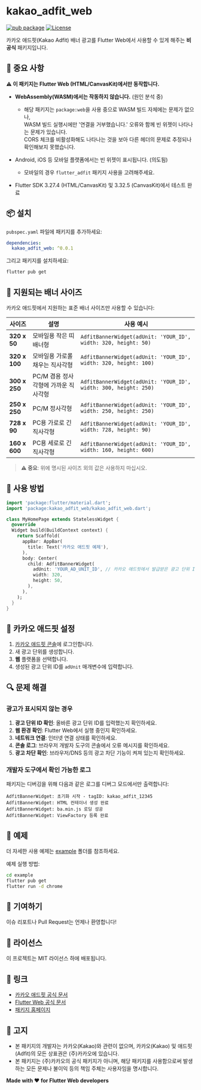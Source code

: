 <!--
This README describes the package. If you publish this package to pub.dev,
this README's contents appear on the landing page for your package.

For information about how to write a good package README, see the guide for
[writing package pages](https://dart.dev/tools/pub/writing-package-pages).

For general information about developing packages, see the Dart guide for
[creating packages](https://dart.dev/guides/libraries/create-packages)
and the Flutter guide for
[developing packages and plugins](https://flutter.dev/to/develop-packages).
-->

# kakao_adfit_web

[![pub package](https://img.shields.io/pub/v/kakao_adfit_web.svg)](https://pub.dev/packages/kakao_adfit_web)
[![License](https://img.shields.io/badge/license-MIT-blue.svg)](LICENSE)

카카오 애드핏(Kakao Adfit) 배너 광고를 Flutter Web에서 사용할 수 있게 해주는 **비공식** 패키지입니다.

## 🚨 중요 사항

**⚠️ 이 패키지는 Flutter Web (HTML/CanvasKit)에서만 동작합니다.**
- **WebAssembly(WASM)에서는 작동하지 않습니다.** (원인 분석 중)

  - 해당 패키지는 `package:web`을 사용 중으로 WASM 빌드 자체에는 문제가 없으나,<br> WASM 빌드 실행시에만 '연결을 거부했습니다.' 오류와 함께 빈 위젯이 나타나는 문제가 있습니다.<br> CORS 체크를 비활성화해도 나타나는 것을 보아 다른 헤더의 문제로 추정되나 확인해보지 못했습니다. 

- Android, iOS 등 모바일 플랫폼에서는 빈 위젯이 표시됩니다. (의도됨)

  - 모바일의 경우 `flutter_adfit` 패키지 사용을 고려해주세요.

- Flutter SDK 3.27.4 (HTML/CanvasKit) 및 3.32.5 (CanvasKit)에서 테스트 완료

## 📦 설치

`pubspec.yaml` 파일에 패키지를 추가하세요:

```yaml
dependencies:
  kakao_adfit_web: ^0.0.1
```

그리고 패키지를 설치하세요:

```bash
flutter pub get
```

## 📐 지원되는 배너 사이즈

카카오 애드핏에서 지원하는 표준 배너 사이즈만 사용할 수 있습니다:

| 사이즈 | 설명 | 사용 예시 |
|-------|------|-----------|
| **320 x 50** | 모바일용 작은 띠배너형 | `AdfitBannerWidget(adUnit: 'YOUR_ID', width: 320, height: 50)` |
| **320 x 100** | 모바일용 가로롤 채우는 직사각형 | `AdfitBannerWidget(adUnit: 'YOUR_ID', width: 320, height: 100)` |
| **300 x 250** | PC/M 겸용 정사각형에 가까운 직사각형 | `AdfitBannerWidget(adUnit: 'YOUR_ID', width: 300, height: 250)` |
| **250 x 250** | PC/M 정사각형 | `AdfitBannerWidget(adUnit: 'YOUR_ID', width: 250, height: 250)` |
| **728 x 90** | PC용 가로로 긴 직사각형 | `AdfitBannerWidget(adUnit: 'YOUR_ID', width: 728, height: 90)` |
| **160 x 600** | PC용 세로로 긴 직사각형 | `AdfitBannerWidget(adUnit: 'YOUR_ID', width: 160, height: 600)` |

> **⚠️ 중요**: 위에 명시된 사이즈 외의 값은 사용하지 마십시오.

## 🚀 사용 방법

```dart
import 'package:flutter/material.dart';
import 'package:kakao_adfit_web/kakao_adfit_web.dart';

class MyHomePage extends StatelessWidget {
  @override
  Widget build(BuildContext context) {
    return Scaffold(
      appBar: AppBar(
        title: Text('카카오 애드핏 예제'),
      ),
      body: Center(
        child: AdfitBannerWidget(
          adUnit: 'YOUR_AD_UNIT_ID', // 카카오 애드핏에서 발급받은 광고 단위 ID
          width: 320,
          height: 50,
        ),
      ),
    );
  }
}
```

## 🔧 카카오 애드핏 설정

1. [카카오 애드핏 콘솔](https://adfit.kakao.com/)에 로그인합니다.
2. 새 광고 단위를 생성합니다.
3. **웹** 플랫폼을 선택합니다.
4. 생성된 광고 단위 ID를 `adUnit` 매개변수에 입력합니다.

## 🔍 문제 해결

### 광고가 표시되지 않는 경우

1. **광고 단위 ID 확인**: 올바른 광고 단위 ID를 입력했는지 확인하세요.
2. **웹 환경 확인**: Flutter Web에서 실행 중인지 확인하세요.
3. **네트워크 연결**: 인터넷 연결 상태를 확인하세요.
4. **콘솔 로그**: 브라우저 개발자 도구의 콘솔에서 오류 메시지를 확인하세요.
5. **광고 차단 확인**: 브라우저/DNS 등의 광고 차단 기능이 켜져 있는지 확인하세요.

### 개발자 도구에서 확인 가능한 로그

패키지는 디버깅을 위해 다음과 같은 로그를 디버그 모드에서만 출력합니다:

```
AdfitBannerWidget: 초기화 시작 - tagID: kakao_adfit_12345
AdfitBannerWidget: HTML 컨테이너 생성 완료
AdfitBannerWidget: ba.min.js 로딩 성공
AdfitBannerWidget: ViewFactory 등록 완료
```

## 📝 예제

더 자세한 사용 예제는 [example](example/) 폴더를 참조하세요.

예제 실행 방법:

```bash
cd example
flutter pub get
flutter run -d chrome
```

## 🤝 기여하기

이슈 리포트나 Pull Request는 언제나 환영합니다!

## 📄 라이선스

이 프로젝트는 MIT 라이선스 하에 배포됩니다.

## 🔗 링크

- [카카오 애드핏 공식 문서](https://developers.kakao.com/docs/latest/ko/adfit/common)
- [Flutter Web 공식 문서](https://docs.flutter.dev/platform-integration/web)
- [패키지 홈페이지](https://github.com/kjm0202/kakao_adfit_web)

## 📄 고지

* 본 패키지의 개발자는 카카오(Kakao)와 관련이 없으며, 카카오(Kakao) 및 애드핏(Adfit)의 모든 상표권은 (주)카카오에 있습니다.
* 본 패키지는 (주)카카오의 공식 패키지가 아니며, 해당 패키지를 사용함으로써 발생하는 모든 문제나 불이익 등의 책임 주체는 사용자임을 명시합니다.

**Made with ❤️ for Flutter Web developers**
